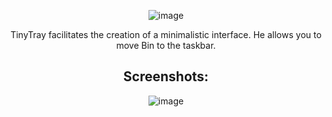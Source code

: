 <div align="center">
  
![image](https://github.com/swirlz-dev/TinyTrash/assets/111631956/baf4039c-beb0-4d66-9a1b-c17cfedec801)

TinyTray facilitates the creation of a minimalistic interface. He allows you to move Bin to the taskbar.

## Screenshots:

![image](https://github.com/swirlz-dev/TinyTrash/assets/111631956/116ac142-c32c-4667-934b-389873cf1516)

</div>
